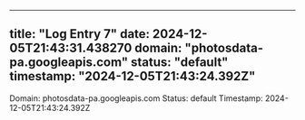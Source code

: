 
---
title: "Log Entry 7"
date: 2024-12-05T21:43:31.438270
domain: "photosdata-pa.googleapis.com"
status: "default"
timestamp: "2024-12-05T21:43:24.392Z"
---

Domain: photosdata-pa.googleapis.com
Status: default
Timestamp: 2024-12-05T21:43:24.392Z
